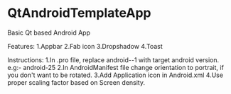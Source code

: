 # QtAndroidTemplateApp
Basic Qt based Android App 

Features:
1.Appbar
2.Fab icon
3.Dropshadow
4.Toast

Instructions:
1.In .pro file, replace android--1 with target android version. e.g:- android-25
2.In AndroidManifest file change orientation to portrait, if you don't want to be rotated.
3.Add Application icon in Android.xml
4.Use proper scaling factor based on Screen density.
